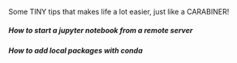 Some TINY tips that makes life a lot easier, just like a CARABINER!


##### How to start a jupyter notebook from a remote server #####

##### How to add local packages with conda #####

